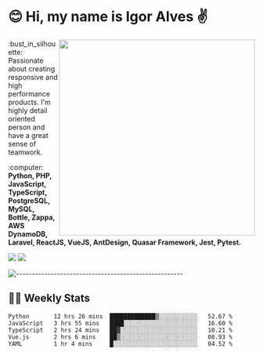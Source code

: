 # :blush: Hi, my name is Igor Alves :v:

<img src="https://github-readme-stats.vercel.app/api?username=iguit0&show_icons=true&count_private=true&theme=onedark" min-width="400px" max-width="400px" width="400px" align="right" />

<p align="left"> 
  :bust_in_silhouette: Passionate about creating responsive and high performance products.
  I'm highly detail oriented person and have a great sense of teamwork.
</p>

<p align="left">
  :computer: <strong>Python, PHP, JavaScript, TypeScript, PostgreSQL, MySQL, Bottle, Zappa, AWS DynamoDB, Laravel, ReactJS, VueJS, AntDesign, Quasar Framework, Jest, Pytest.</strong>
</p>

<p align="left">
  <a href="https://www.linkedin.com/in/igor-lucio-alves" target="_blank" rel="noopener noreferrer" alt="LinkedIn">
  <img src="https://img.shields.io/badge/LinkedIn-0077B5?style=for-the-badge&logo=linkedin&logoColor=white" /></a>

  <a href="https://t.me/iguit0" target="_blank" rel="noopener noreferrer" alt="Telegram">
  <img src="https://img.shields.io/badge/Telegram-2CA5E0?style=for-the-badge&logo=telegram&logoColor=white" /></a>
</p>

![-----------------------------------------------------](https://raw.githubusercontent.com/andreasbm/readme/master/assets/lines/aqua.png)

## :man_technologist: Weekly Stats
<!--START_SECTION:waka-->
```text
Python       12 hrs 26 mins  █████████████▒░░░░░░░░░░░   52.67 % 
JavaScript   3 hrs 55 mins   ████░░░░░░░░░░░░░░░░░░░░░   16.60 % 
TypeScript   2 hrs 24 mins   ██▓░░░░░░░░░░░░░░░░░░░░░░   10.21 % 
Vue.js       2 hrs 6 mins    ██▒░░░░░░░░░░░░░░░░░░░░░░   08.93 % 
YAML         1 hr 4 mins     █░░░░░░░░░░░░░░░░░░░░░░░░   04.52 % 
```
<!--END_SECTION:waka-->
